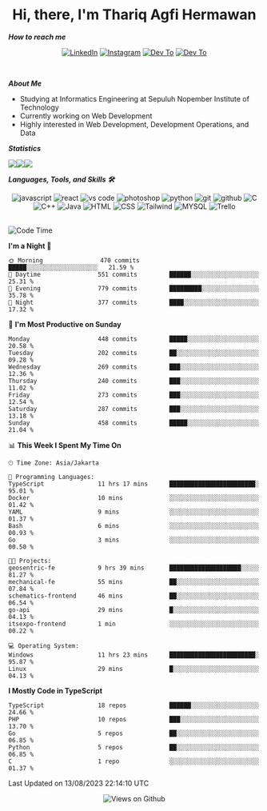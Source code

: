 <div align="center">
  <h1>Hi, there, I'm Thariq Agfi Hermawan</h1>
</div>


***How to reach me***
<p align='center'>
   <a href="https://www.linkedin.com/in/thariqagfihermawan" target="_blank"><img src="https://img.shields.io/badge/LinkedIn-0077B5?style=for-the-badge&logo=linkedin&logoColor=white" alt="LinkedIn"></a>
   <a href="https://www.instagram.com/thoriqagfi" target="_blank"><img src="https://img.shields.io/badge/Instagram-E4405F?style=for-the-badge&logo=instagram&logoColor=white" alt="Instagram"></a>
   <a href="https://medium.com/@thoriq.aghfi60" target="_blank"><img src="https://img.shields.io/badge/Medium-12100E?style=for-the-badge&logo=medium&logoColor=white" alt="Dev To"></a>
   <a href="https://linktr.ee/thoriqagfi" target="_blank"><img src="https://img.shields.io/badge/linktree-1de9b6?style=for-the-badge&logo=linktree&logoColor=white" alt="Dev To"></a>
</p>

<br>

***About Me***
- Studying at Informatics Engineering at Sepuluh Nopember Institute of Technology
- Currently working on Web Development
- Highly interested in Web Development, Development Operations, and Data

***Statistics***

<!-- [![GitHub Streak](http://github-readme-streak-stats.herokuapp.com?user=thoriqagfi&theme=dark)](https://git.io/streak-stats) -->

<div align="center">
  <div style="display: flex;">
    <img src="http://github-readme-streak-stats.herokuapp.com?user=thoriqagfi&theme=chartreuse-dark"/>
    <img src="https://github-readme-stats.vercel.app/api/top-langs/?username=thoriqagfi&layout=compact&&theme=chartreuse-dark&langs_count=8)](https://github.com/thoriqagfi"/>
    <img src="https://github-readme-stats.vercel.app/api?username=thoriqagfi&show_icons=true&theme=chartreuse-dark"/>
  </div>
</div>

<!-- [![Top Langs](https://github-readme-stats.vercel.app/api/top-langs/?username=thoriqagfi&layout=compact&&theme=chartreuse-dark&langs_count=8)](https://github.com/thoriqagfi)
< ![Agfi's GitHub stats](https://github-readme-stats.vercel.app/api?username=thoriqagfi&show_icons=true&theme=chartreuse-dark) -->

***Languages, Tools, and Skills 🛠***

  <div align="center">
    <img src="https://img.shields.io/badge/JavaScript-F7DF1E?style=for-the-badge&logo=javascript&logoColor=black" alt="javascript" />
    <img src="https://img.shields.io/badge/React-61DAFB?style=for-the-badge&logo=react&logoColor=black" alt="react" />
    <img src="https://img.shields.io/badge/vs%20code-007ACC?style=for-the-badge&logo=visual%20studio%20code&logoColor=white" alt="vs code" />
    <img src="https://img.shields.io/badge/adobe%20photoshop-31A8FF?style=for-the-badge&logo=adobe%20photoshop&logoColor=white" alt="photoshop" />
    <img src="https://img.shields.io/badge/python-3776AB?style=for-the-badge&logo=python&logoColor=white" alt="python" />
    <img src="https://img.shields.io/badge/Git-F05032?style=for-the-badge&logo=git&logoColor=white" alt="git" />
    <img src="https://img.shields.io/badge/GitHub-100000?style=for-the-badge&logo=github&logoColor=white" alt="github" />
    <img src="https://img.shields.io/badge/c-%2300599C.svg?style=for-the-badge&logo=c&logoColor=white" alt="C" />
    <img src="https://img.shields.io/badge/c++-%2300599C.svg?style=for-the-badge&logo=c%2B%2B&logoColor=white" alt="C++" />
    <img src="https://img.shields.io/badge/Java-ED8B00?style=for-the-badge&logo=java&logoColor=white" alt="Java"/>
    <img src="https://img.shields.io/badge/HTML5-E34F26?style=for-the-badge&logo=html5&logoColor=white" alt="HTML" />
    <img src="https://img.shields.io/badge/CSS-239120?&style=for-the-badge&logo=css3&logoColor=white" alt ="CSS" />
    <img src="https://img.shields.io/badge/tailwindcss-%2338B2AC.svg?style=for-the-badge&logo=tailwind-css&logoColor=white" alt="Tailwind" />
    <img src="https://img.shields.io/badge/MySQL-00000F?style=for-the-badge&logo=mysql&logoColor=white" alt="MYSQL" />
    <img src="https://img.shields.io/badge/Trello-%23026AA7.svg?style=for-the-badge&logo=Trello&logoColor=white" alt="Trello" />
  </div><br>

<!--START_SECTION:waka-->
![Code Time](http://img.shields.io/badge/Code%20Time-616%20hrs%2059%20mins-blue)

**I'm a Night 🦉** 

```text
🌞 Morning                470 commits         █████░░░░░░░░░░░░░░░░░░░░   21.59 % 
🌆 Daytime                551 commits         ██████░░░░░░░░░░░░░░░░░░░   25.31 % 
🌃 Evening                779 commits         █████████░░░░░░░░░░░░░░░░   35.78 % 
🌙 Night                  377 commits         ████░░░░░░░░░░░░░░░░░░░░░   17.32 % 
```
📅 **I'm Most Productive on Sunday** 

```text
Monday                   448 commits         █████░░░░░░░░░░░░░░░░░░░░   20.58 % 
Tuesday                  202 commits         ██░░░░░░░░░░░░░░░░░░░░░░░   09.28 % 
Wednesday                269 commits         ███░░░░░░░░░░░░░░░░░░░░░░   12.36 % 
Thursday                 240 commits         ███░░░░░░░░░░░░░░░░░░░░░░   11.02 % 
Friday                   273 commits         ███░░░░░░░░░░░░░░░░░░░░░░   12.54 % 
Saturday                 287 commits         ███░░░░░░░░░░░░░░░░░░░░░░   13.18 % 
Sunday                   458 commits         █████░░░░░░░░░░░░░░░░░░░░   21.04 % 
```


📊 **This Week I Spent My Time On** 

```text
🕑︎ Time Zone: Asia/Jakarta

💬 Programming Languages: 
TypeScript               11 hrs 17 mins      ████████████████████████░   95.01 % 
Docker                   10 mins             ░░░░░░░░░░░░░░░░░░░░░░░░░   01.42 % 
YAML                     9 mins              ░░░░░░░░░░░░░░░░░░░░░░░░░   01.37 % 
Bash                     6 mins              ░░░░░░░░░░░░░░░░░░░░░░░░░   00.93 % 
Go                       3 mins              ░░░░░░░░░░░░░░░░░░░░░░░░░   00.50 % 

🐱‍💻 Projects: 
geosentric-fe            9 hrs 39 mins       ████████████████████░░░░░   81.27 % 
mechanical-fe            55 mins             ██░░░░░░░░░░░░░░░░░░░░░░░   07.84 % 
schematics-frontend      46 mins             ██░░░░░░░░░░░░░░░░░░░░░░░   06.54 % 
go-api                   29 mins             █░░░░░░░░░░░░░░░░░░░░░░░░   04.13 % 
itsexpo-frontend         1 min               ░░░░░░░░░░░░░░░░░░░░░░░░░   00.22 % 

💻 Operating System: 
Windows                  11 hrs 23 mins      ████████████████████████░   95.87 % 
Linux                    29 mins             █░░░░░░░░░░░░░░░░░░░░░░░░   04.13 % 
```

**I Mostly Code in TypeScript** 

```text
TypeScript               18 repos            ██████░░░░░░░░░░░░░░░░░░░   24.66 % 
PHP                      10 repos            ███░░░░░░░░░░░░░░░░░░░░░░   13.70 % 
Go                       5 repos             ██░░░░░░░░░░░░░░░░░░░░░░░   06.85 % 
Python                   5 repos             ██░░░░░░░░░░░░░░░░░░░░░░░   06.85 % 
C                        1 repo              ░░░░░░░░░░░░░░░░░░░░░░░░░   01.37 % 
```




 Last Updated on 13/08/2023 22:14:10 UTC
<!--END_SECTION:waka-->

<div align="center">
<img src="https://komarev.com/ghpvc/?username=thoriqagfi&color=blue" alt="Views on Github" />
</div>
